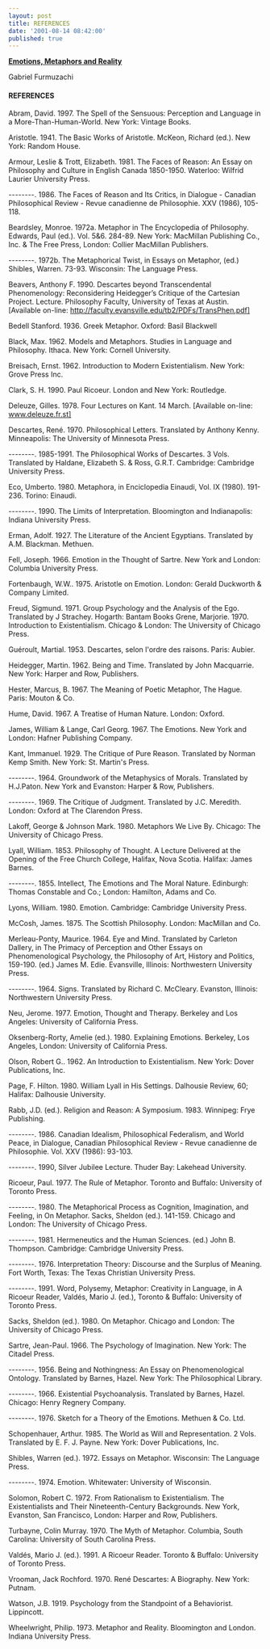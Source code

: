 ```yaml
---
layout: post
title: REFERENCES
date: '2001-08-14 08:42:00'
published: true
---
```


[**Emotions, Metaphors and Reality**](https://fugabi.github.io/blog/2001-08-14-emotions-metaphors-and-reality/) 

Gabriel Furmuzachi

 
#### REFERENCES

 

Abram, David. 1997. The Spell of the Sensuous: Perception and Language in a More-Than-Human-World. New York: Vintage Books.


Aristotle. 1941. The Basic Works of Aristotle. McKeon, Richard (ed.). New York: Random House.


Armour, Leslie & Trott, Elizabeth. 1981. The Faces of Reason: An Essay on Philosophy and Culture in English Canada 1850-1950. Waterloo: Wilfrid Laurier University Press.


--------. 1986. The Faces of Reason and Its Critics, in Dialogue - Canadian Philosophical Review - Revue canadienne de Philosophie. XXV (1986), 105-118.


Beardsley, Monroe. 1972a. Metaphor in The Encyclopedia of Philosophy. Edwards, Paul (ed.). Vol. 5&6. 284-89. New York: MacMillan Publishing Co., Inc. & The Free Press, London: Collier MacMillan Publishers.


--------. 1972b. The Metaphorical Twist, in Essays on Metaphor, (ed.) Shibles, Warren. 73-93. Wisconsin: The Language Press.


Beavers, Anthony F. 1990. Descartes beyond Transcendental Phenomenology: Reconsidering Heidegger’s Critique of the Cartesian Project. Lecture. Philosophy Faculty, University of Texas at Austin. [Available on-line: http://faculty.evansville.edu/tb2/PDFs/TransPhen.pdf]

Bedell Stanford. 1936. Greek Metaphor. Oxford: Basil Blackwell

Black, Max. 1962. Models and Metaphors. Studies in Language and Philosophy. Ithaca. New York: Cornell University.

Breisach, Ernst. 1962. Introduction to Modern Existentialism. New York: Grove Press Inc.

Clark, S. H. 1990. Paul Ricoeur. London and New York: Routledge.

Deleuze, Gilles. 1978. Four Lectures on Kant. 14 March. [Available on-line: www.deleuze.fr.st]

Descartes, René. 1970. Philosophical Letters. Translated by Anthony Kenny. Minneapolis: The University of Minnesota Press.

--------. 1985-1991. The Philosophical Works of Descartes. 3 Vols. Translated by Haldane, Elizabeth S. & Ross, G.R.T. Cambridge: Cambridge University Press. 

Eco, Umberto. 1980. Metaphora, in Enciclopedia Einaudi, Vol. IX (1980). 191-236. Torino: Einaudi. 

--------. 1990. The Limits of Interpretation. Bloomington and Indianapolis: Indiana University Press.

Erman, Adolf. 1927. The Literature of the Ancient Egyptians. Translated by A.M. Blackman. Methuen.

Fell, Joseph. 1966. Emotion in the Thought of Sartre. New York and London: Columbia University Press.

Fortenbaugh, W.W.. 1975. Aristotle on Emotion. London: Gerald Duckworth & Company Limited.

Freud, Sigmund. 1971. Group Psychology and the Analysis of the Ego. Translated by J Strachey. Hogarth: Bantam Books
Grene, Marjorie. 1970. Introduction to Existentialism. Chicago & London: The University of Chicago Press.

Guéroult, Martial. 1953. Descartes, selon l'ordre des raisons. Paris: Aubier. 

Heidegger, Martin. 1962. Being and Time. Translated by John Macquarrie. New York: Harper and Row, Publishers. 

Hester, Marcus, B. 1967. The Meaning of Poetic Metaphor, The Hague. Paris: Mouton & Co.

Hume, David. 1967. A Treatise of Human Nature. London: Oxford.

James, William & Lange, Carl Georg. 1967. The Emotions. New York and London: Hafner Publishing Company.

Kant, Immanuel. 1929. The Critique of Pure Reason. Translated by Norman Kemp Smith. New York: St. Martin's Press.

--------. 1964. Groundwork of the Metaphysics of Morals. Translated by H.J.Paton. New York and Evanston: Harper & Row, Publishers.

--------. 1969. The Critique of Judgment. Translated by J.C. Meredith. London: Oxford at The Clarendon Press.

Lakoff, George & Johnson Mark. 1980. Metaphors We Live By. Chicago: The University of Chicago Press.

Lyall, William. 1853. Philosophy of Thought. A Lecture Delivered at the Opening of the Free Church College, Halifax, Nova Scotia. Halifax: James Barnes.

--------. 1855. Intellect, The Emotions and The Moral Nature. Edinburgh: Thomas Constable and Co.; London: Hamilton, Adams and Co.

Lyons, William. 1980. Emotion. Cambridge: Cambridge University Press.

McCosh, James. 1875. The Scottish Philosophy. London: MacMillan and Co. 

Merleau-Ponty, Maurice. 1964. Eye and Mind. Translated by Carleton Dallery, in The Primacy of Perception and Other Essays on Phenomenological Psychology, the Philosophy of Art, History and Politics, 159-190. (ed.) James M. Edie. Evansville, Illinois: Northwestern University Press. 

--------. 1964. Signs. Translated by Richard C. McCleary. Evanston, Illinois: Northwestern University Press.

Neu, Jerome. 1977. Emotion, Thought and Therapy. Berkeley and Los Angeles: University of California Press.

Oksenberg-Rorty, Amelie (ed.). 1980. Explaining Emotions. Berkeley, Los Angeles, London: University of California Press.

Olson, Robert G.. 1962. An Introduction to Existentialism. New York: Dover Publications, Inc.

Page, F. Hilton. 1980. William Lyall in His Settings. Dalhousie Review, 60; Halifax: Dalhousie University.

Rabb, J.D. (ed.). Religion and Reason: A Symposium. 1983. Winnipeg: Frye Publishing.

--------. 1986. Canadian Idealism, Philosophical Federalism, and World Peace, in Dialogue, Canadian Philosophical Review - Revue canadienne de Philosophie. Vol. XXV (1986): 93-103.

--------. 1990, Silver Jubilee Lecture. Thuder Bay: Lakehead University.

Ricoeur, Paul. 1977. The Rule of Metaphor. Toronto and Buffalo: University of Toronto Press.

--------. 1980. The Metaphorical Process as Cognition, Imagination, and Feeling, in On Metaphor. Sacks, Sheldon (ed.). 141-159. Chicago and London: The University of Chicago Press.

--------. 1981. Hermeneutics and the Human Sciences. (ed.) John B. Thompson. Cambridge: Cambridge University Press.

--------. 1976. Interpretation Theory: Discourse and the Surplus of Meaning. Fort Worth, Texas: The Texas Christian University Press.

--------. 1991. Word, Polysemy, Metaphor: Creativity in Language, in A Ricoeur Reader, Valdés, Mario J. (ed.), Toronto & Buffalo: University of Toronto Press.

Sacks, Sheldon (ed.). 1980. On Metaphor. Chicago and London: The University of Chicago Press.

Sartre, Jean-Paul. 1966. The Psychology of Imagination. New York: The Citadel Press.

--------. 1956. Being and Nothingness: An Essay on Phenomenological Ontology. Translated by Barnes, Hazel. New York: The Philosophical Library.

--------. 1966. Existential Psychoanalysis. Translated by Barnes, Hazel. Chicago: Henry Regnery Company.

--------. 1976. Sketch for a Theory of the Emotions. Methuen & Co. Ltd.

Schopenhauer, Arthur. 1985. The World as Will and Representation. 2 Vols. Translated by E. F. J. Payne. New York: Dover Publications, Inc. 

Shibles, Warren (ed.). 1972. Essays on Metaphor. Wisconsin: The Language Press.

--------. 1974. Emotion. Whitewater: University of Wisconsin.

Solomon, Robert C. 1972. From Rationalism to Existentialism. The Existentialists and Their Nineteenth-Century Backgrounds. New York, Evanston, San Francisco, London: Harper and Row, Publishers.

Turbayne, Colin Murray. 1970. The Myth of Metaphor. Columbia, South Carolina: University of South Carolina Press.

Valdés, Mario J. (ed.). 1991. A Ricoeur Reader. Toronto & Buffalo: University of Toronto Press.

Vrooman, Jack Rochford. 1970. René Descartes: A Biography. New York: Putnam. 

Watson, J.B. 1919. Psychology from the Standpoint of a Behaviorist. Lippincott.

Wheelwright, Philip. 1973. Metaphor and Reality. Bloomington and London. Indiana University Press.
